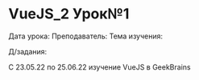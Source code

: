 # VueJS_2 Урок№1
Дата урока: 
Преподаватель:
Тема изучения: 

Д/задания: 


С 23.05.22 по 25.06.22 изучение VueJS в GeekBrains
